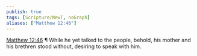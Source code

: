 ```yaml
---
publish: true
tags: [Scripture/NewT, noGraph]
aliases: ["Matthew 12:46"]
---
```

[Matthew 12:46](https://churchofjesuschrist.org/study/scriptures/nt/matt/12?lang=eng&id=p46#p46) ¶ While he yet talked to the people, behold, his mother and his brethren stood without, desiring to speak with him.
